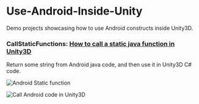 # Use-Android-Inside-Unity
Demo projects showcasing how to use Android constructs inside Unity3D.

### CallStaticFunctions: [How to call a static java function in Unity3D](https://xinyustudio.wordpress.com/2015/12/31/step-by-step-guide-for-developing-android-plugin-for-unity3d-i/)

Return some string from Android java code, and then use it in Unity3D C# code. 

![Android Static function](https://raw.githubusercontent.com/hkusoft/Use-Android-Inside-Unity/40b23c99680be55edd4599615a5f0c4033053fa7/Snapshots/android_static_func.png)

![Call Android code in Unity3D](https://raw.githubusercontent.com/hkusoft/Use-Android-Inside-Unity/40b23c99680be55edd4599615a5f0c4033053fa7/Snapshots/android_static_func_result.png)



